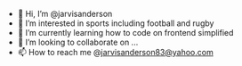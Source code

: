 - 👋 Hi, I’m @jarvisanderson
- 👀 I’m interested in sports including football and rugby
- 🌱 I’m currently learning how to code on frontend simplified
- 💞️ I’m looking to collaborate on ...
- 📫 How to reach me @jarvisanderson83@yahoo.com

<!---
jarvisanderson/jarvisanderson is a ✨ special ✨ repository because its `README.md` (this file) appears on your GitHub profile.
You can click the Preview link to take a look at your changes.
--->
